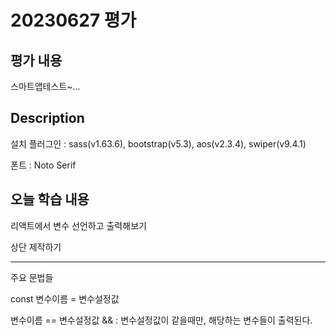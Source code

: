 # 20230627 평가

## 평가 내용

스마트앱테스트~...

## Description

설치 플러그인 : sass(v1.63.6), bootstrap(v5.3), aos(v2.3.4), swiper(v9.4.1)

폰트 : Noto Serif

## 오늘 학습 내용

리액트에서 변수 선언하고 출력해보기

상단 제작하기

---

주요 문법들

const 변수이름 = 변수설정값

변수이름 == 변수설정값 && : 변수설정값이 같을때만, 해당하는 변수들이 출력된다.

